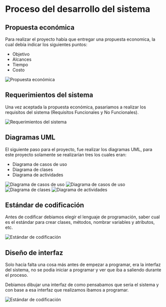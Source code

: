 # Proceso del desarrollo del sistema #

## Propuesta económica ##
Para realizar el proyecto había que entregar una propuesta economica, la cual debía
indicar los siguientes puntos:

 * Objetivo
 * Alcances
 * Tiempo
 * Costo

![ Propuesta económica ](Propuesta_Economica.png)

## Requerimientos del sistema ##
Una vez aceptada la propuesta económica, pasariamos a realizar los requisitos
del sistema (Requisitos Funcionales y No Funcionales).

![ Requerimientos del sistema ](Requisitos.png)

## Diagramas UML ##
El siguiente paso para el proyecto, fue realizar los diagramas UML, para este
proyecto solamente se realizarían tres los cuales eran:

 * Diagrama de casos de uso
 * Diagrama de clases
 * Diagrama de actividades

![ Diagrama de casos de uso ](Casos_Uso.png)
![ Diagrama de casos de uso ](Caso_Uso_Admin.png)
![ Diagrama de clases ](Diagrama_Clases.png)
![ Diagrama de actividades ](Diagrama_Actividades.png)

## Estándar de codificación ##
Antes de codificar debiamos elegir el lenguaje de programación, saber cual es
el estándar para crear clases, métodos, nombrar variables y atributos, etc.

![ Estándar de codificación ](Estandar.png)

## Diseño de interfaz ##
Solo hacía falta una cosa más antes de empezar a programar, era la interfaz del
sistema, no se podia iniciar a programar y ver que iba a saliendo durante el
proceso.

Debiamos dibujar una interfaz de como pensabamos que seria el sistema y con base
a esa interfaz que realizamos ibamos a programar.

![ Estándar de codificación ](Interfaz.png)
